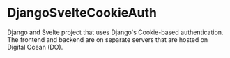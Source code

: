 # DjangoSvelteCookieAuth
Django and Svelte project that uses Django's Cookie-based authentication. The frontend and backend are on separate servers that are hosted on Digital Ocean (DO).